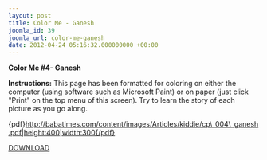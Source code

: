 ```yaml
---
layout: post
title: Color Me - Ganesh
joomla_id: 39
joomla_url: color-me-ganesh
date: 2012-04-24 05:16:32.000000000 +00:00
---
```



**Color Me #4- Ganesh**

**Instructions:** This page has been formatted for coloring on either the computer (using software such as Microsoft Paint) or on paper (just click "Print" on the top menu of this screen). Try to learn the story of each picture as you go along.

{pdf}http://babatimes.com/content/images/Articles/kiddie/cp\_004\_ganesh.pdf|height:400|width:300{/pdf}

[DOWNLOAD](images/Articles/kiddie/cp_004_ganesh.pdf)


